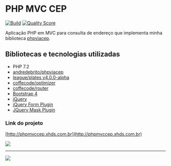 # PHP MVC CEP

[![Build](https://img.shields.io/scrutinizer/build/g/andredebrito/php-mvc-cep.svg?style=flat-square)](https://scrutinizer-ci.com/g/andredebrito/php-mvc-cep)
[![Quality Score](https://img.shields.io/scrutinizer/quality/g/andredebrito/php-mvc-cep.svg?style=flat-square)](https://scrutinizer-ci.com/g/andredebrito/php-mvc-cep)

Aplicação PHP em MVC para consulta de endereço que implementa minha biblioteca [phpviacep](https://github.com/andredebrito/phpviacep "phpviacep").

## Bibliotecas e tecnologias utilizadas
- PHP 7.2
- [andredebrito/phpviacep](https://github.com/andredebrito/phpviacep "andredebrito/phpviacep")
- [league/plates v4.0.0-alpha](https://github.com/thephpleague/plates "league/plates")
- [coffecode/optimizer](https://github.com/robsonvleite/optimizer "coffecode/optimizer")
- [coffecode/router](https://github.com/robsonvleite/router "coffecode/router")
- [Bootstrap 4](https://getbootstrap.com/docs/4.0/getting-started/introduction/)
- [jQuery](https://jquery.com/)
- [jQuery Form Plugin](https://plugins.jquery.com/form/)
- [JQuery Mask Plugin](https://plugins.jquery.com/mask/)


### Link do projeto
[http://phpmvccep.xhds.com.br](http://phpmvccep.xhds.com.br)

![](https://i.imgur.com/fn4v0cG.png)

------------


![](https://i.imgur.com/JAi7991.png)

